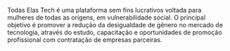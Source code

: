 Todas Elas Tech é uma plataforma sem fins lucrativos voltada para mulheres de todas as origens, em vulnerabilidade social. O principal objetivo é promover a redução da desigualdade de gênero no mercado de tecnologia, através do estudo, capacitação e oportunidades de promoção profissional com contratação de empresas parceiras.